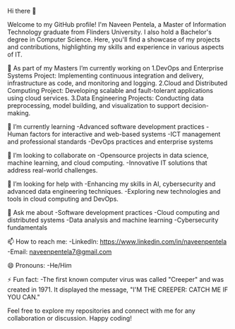 
Hi there 👋

Welcome to my GitHub profile! I'm Naveen Pentela, a Master of Information Technology graduate from Flinders University. I also hold a Bachelor's degree in Computer Science. Here, you'll find a showcase of my projects and contributions, highlighting my skills and experience in various aspects of IT.

🔭 As part of my Masters I’m currently working on
1.DevOps and Enterprise Systems Project: Implementing continuous integration and delivery, infrastructure as code, and monitoring and logging.
2.Cloud and Distributed Computing Project: Developing scalable and fault-tolerant applications using cloud services.
3.Data Engineering Projects: Conducting data preprocessing, model building, and visualization to support decision-making.

 🌱 I’m currently learning
 -Advanced software development practices
 -Human factors for interactive and web-based systems
 -ICT management and professional standards
 -DevOps practices and enterprise systems

 👯 I’m looking to collaborate on
 -Opensource projects in data science, machine learning, and cloud computing.
 -Innovative IT solutions that address real-world challenges.

 🤔 I’m looking for help with
 -Enhancing my skills in AI, cybersecurity and advanced data engineering techniques.
 -Exploring new technologies and tools in cloud computing and DevOps.

 💬 Ask me about
 -Software development practices
 -Cloud computing and distributed systems
 -Data analysis and machine learning
 -Cybersecurity fundamentals

 📫 How to reach me:
 -LinkedIn: https://www.linkedin.com/in/naveenpentela 
 -Email: naveenpentela7@gmail.com

 😄 Pronouns:
 -He/Him
 
⚡ Fun fact:
-The first known computer virus was called "Creeper" and was created in 1971. It displayed the message, "I'M THE CREEPER: CATCH ME IF YOU CAN."


Feel free to explore my repositories and connect with me for any collaboration or discussion. Happy coding!
